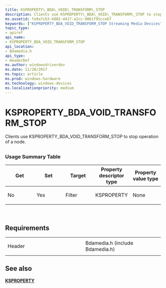 ```yaml
---
title: KSPROPERTY\_BDA\_VOID\_TRANSFORM\_STOP
description: Clients use KSPROPERTY\_BDA\_VOID\_TRANSFORM\_STOP to stop operation of a node.
ms.assetid: fa9a7cb3-b802-4417-a2cc-9061f95cce67
keywords: ["KSPROPERTY_BDA_VOID_TRANSFORM_STOP Streaming Media Devices"]
topic_type:
- apiref
api_name:
- KSPROPERTY_BDA_VOID_TRANSFORM_STOP
api_location:
- Bdamedia.h
api_type:
- HeaderDef
ms.author: windowsdriverdev
ms.date: 11/28/2017
ms.topic: article
ms.prod: windows-hardware
ms.technology: windows-devices
ms.localizationpriority: medium
---
```


# KSPROPERTY\_BDA\_VOID\_TRANSFORM\_STOP


Clients use KSPROPERTY\_BDA\_VOID\_TRANSFORM\_STOP to stop operation of a node.

## <span id="ddk_ksproperty_bda_void_transform_stop_ks"></span><span id="DDK_KSPROPERTY_BDA_VOID_TRANSFORM_STOP_KS"></span>


### <span id="Usage_Summary_Table"></span><span id="usage_summary_table"></span><span id="USAGE_SUMMARY_TABLE"></span>Usage Summary Table

<table>
<colgroup>
<col width="20%" />
<col width="20%" />
<col width="20%" />
<col width="20%" />
<col width="20%" />
</colgroup>
<thead>
<tr class="header">
<th>Get</th>
<th>Set</th>
<th>Target</th>
<th>Property descriptor type</th>
<th>Property value type</th>
</tr>
</thead>
<tbody>
<tr class="odd">
<td><p>No</p></td>
<td><p>Yes</p></td>
<td><p>Filter</p></td>
<td><p>KSPROPERTY</p></td>
<td><p>None</p></td>
</tr>
</tbody>
</table>

 

Requirements
------------

<table>
<colgroup>
<col width="50%" />
<col width="50%" />
</colgroup>
<tbody>
<tr class="odd">
<td><p>Header</p></td>
<td>Bdamedia.h (include Bdamedia.h)</td>
</tr>
</tbody>
</table>

## <span id="see_also"></span>See also


[**KSPROPERTY**](https://msdn.microsoft.com/library/windows/hardware/ff564262)

 

 






